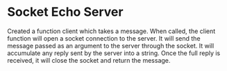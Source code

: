 # Socket Echo Server

 Created a function client which takes a message. When called, the client function will open a socket connection to the server. It will send the message passed as an argument to the server through the socket. It will accumulate any reply sent by the server into a string. Once the full reply is received, it will close the socket and return the message.